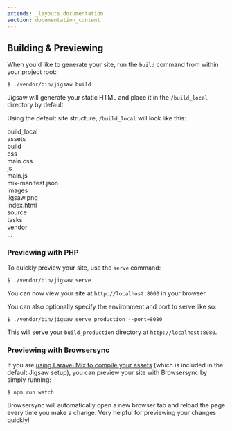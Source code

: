 ```yaml
---
extends: _layouts.documentation
section: documentation_content
---
```


## Building & Previewing

When you'd like to generate your site, run the `build` command from within your project root:

`$ ./vendor/bin/jigsaw build`

Jigsaw will generate your static HTML and place it in the `/build_local` directory by default.

Using the default site structure, `/build_local` will look like this:

<div class="files">
    <div class="folder folder--open focus">build_local
        <div class="folder folder--open focus">assets
            <div class="folder folder--open">build
                <div class="folder folder--open">css
                    <div class="file">main.css</div>
                </div>
                <div class="folder folder--open">js
                    <div class="file">main.js</div>
                </div>
                <div class="file">mix-manifest.json</div>
            </div>
            <div class="folder folder--open">images
                <div class="file">jigsaw.png</div>
            </div>
        </div>
        <div class="file">index.html</div>
    </div>
    <div class="folder">source</div>
    <div class="folder">tasks</div>
    <div class="folder">vendor</div>
    <div class="ellipsis">...</div>
</div>

### Previewing with PHP

To quickly preview your site, use the `serve` command:

`$ ./vendor/bin/jigsaw serve`

You can now view your site at `http://localhost:8000` in your browser.

You can also optionally specify the environment and port to serve like so:

`$ ./vendor/bin/jigsaw serve production --port=8080`

This will serve your `build_production` directory at `http://localhost:8080`.

### Previewing with Browsersync

If you are [using Laravel Mix to compile your assets](/docs/compiling-assets) (which is included in the default Jigsaw setup), you can preview your site with Browsersync by simply running:

```
$ npm run watch
```

Browsersync will automatically open a new browser tab and reload the page every time you make a change. Very helpful for previewing your changes quickly!
